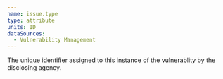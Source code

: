 ```yaml
---
name: issue.type
type: attribute
units: ID
dataSources:
  - Vulnerability Management
---
```


The unique identifier assigned to this instance of the vulnerablity by the disclosing agency.
